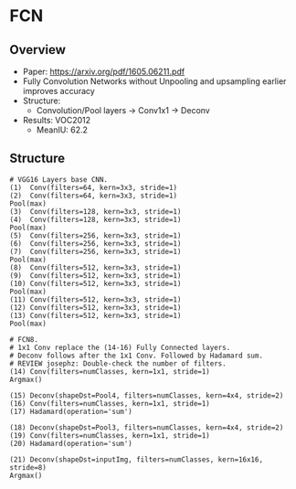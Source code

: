 # FCN

## Overview 

- Paper: https://arxiv.org/pdf/1605.06211.pdf
- Fully Convolution Networks without Unpooling and upsampling earlier improves accuracy
- Structure: 
  - Convolution/Pool layers -> Conv1x1 -> Deconv 
- Results: VOC2012
  - MeanIU: 62.2

## Structure

```
# VGG16 Layers base CNN.
(1)  Conv(filters=64, kern=3x3, stride=1) 
(2)  Conv(filters=64, kern=3x3, stride=1)
Pool(max)
(3)  Conv(filters=128, kern=3x3, stride=1)
(4)  Conv(filters=128, kern=3x3, stride=1)
Pool(max)
(5)  Conv(filters=256, kern=3x3, stride=1)
(6)  Conv(filters=256, kern=3x3, stride=1)
(7)  Conv(filters=256, kern=3x3, stride=1)
Pool(max)
(8)  Conv(filters=512, kern=3x3, stride=1)
(9)  Conv(filters=512, kern=3x3, stride=1)
(10) Conv(filters=512, kern=3x3, stride=1)
Pool(max)
(11) Conv(filters=512, kern=3x3, stride=1)
(12) Conv(filters=512, kern=3x3, stride=1)
(13) Conv(filters=512, kern=3x3, stride=1)
Pool(max)

# FCN8.
# 1x1 Conv replace the (14-16) Fully Connected layers.
# Deconv follows after the 1x1 Conv. Followed by Hadamard sum.
# REVIEW josephz: Double-check the number of filters.
(14) Conv(filters=numClasses, kern=1x1, stride=1) 
Argmax()

(15) Deconv(shapeDst=Pool4, filters=numClasses, kern=4x4, stride=2)
(16) Conv(filters=numClasses, kern=1x1, stride=1)
(17) Hadamard(operation='sum')

(18) Deconv(shapeDst=Pool3, filters=numClasses, kern=4x4, stride=2)
(19) Conv(filters=numClasses, kern=1x1, stride=1)
(20) Hadamard(operation='sum')

(21) Deconv(shapeDst=inputImg, filters=numClasses, kern=16x16, stride=8)
Argmax()
```